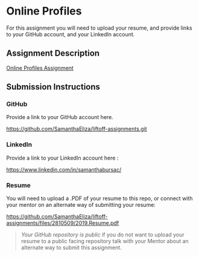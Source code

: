 # Online Profiles
For this assignment you will need to upload your resume, and provide links to your GitHub account, and your LinkedIn account.

## Assignment Description
[Online Profiles Assignment](https://education.launchcode.org/liftoff/assignments/online-profiles/)

## Submission Instructions
 
### GitHub
Provide a link to your GitHub account here.

https://github.com/SamanthaEliza/liftoff-assignments.git
 
### LinkedIn
Provide a link to your LinkedIn account here :

https://www.linkedin.com/in/samanthabursac/

### Resume
You will need to upload a .PDF of your resume to this repo, or connect with your mentor on an alternate way of submitting your resume:

https://github.com/SamanthaEliza/liftoff-assignments/files/2810509/2019.Resume.pdf

> *Your GitHub repository is public* if you do not want to upload your resume to a public facing repository talk with your Mentor about an alternate way to submit this assignment.

